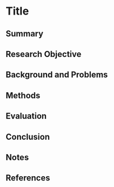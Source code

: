 # Title
## Summary

## Research Objective

## Background and Problems

## Methods

## Evaluation

## Conclusion

## Notes

## References
<!--stackedit_data:
eyJoaXN0b3J5IjpbLTE1NDA5MjAzOThdfQ==
-->